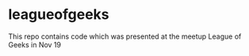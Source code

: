# leagueofgeeks
This repo contains code which was presented at the meetup League of Geeks in Nov 19

